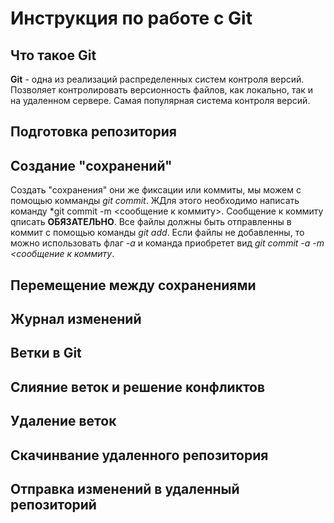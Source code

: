 # Инструкция по работе с Git

## Что такое Git

**Git** - одна из реализаций распределенных систем контроля версий. Позволяет контролировать версионность файлов, как локально, так и на удаленном сервере. Самая популярная система контроля версий. 

## Подготовка репозитория

## Создание "сохранений"

Создать "сохранения" они же фиксации или коммиты, мы можем с помощью комманды *git commit*. ЖДля этого необходимо написать команду *git commit -m <сообщение к коммиту>. Сообщение к коммиту qписать **ОБЯЗАТЕЛЬНО**. Все файлы должны быть отправленны в коммит с помощью команды *git add*. Если файлы не добавленны, то можно использовать флаг *-a* и команда приобретет вид *git commit -a -m <сообщение к коммиту*. 

## Перемещение между сохранениями

## Журнал изменений

## Ветки в Git

## Слияние веток и решение конфликтов

## Удаление веток

## Скачинвание удаленного репозитория

 ## Отправка изменений в удаленный репозиторий